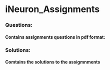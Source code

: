 # iNeuron_Assignments
### Questions:
  #### Contains assignments questions in pdf format:
  
### Solutions:
  #### Comtains the solutions to the assigmnments
  
